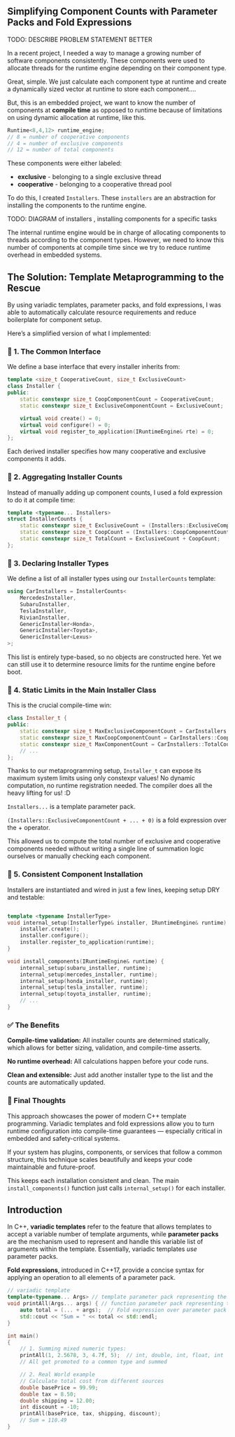 
## Simplifying Component Counts with Parameter Packs and Fold Expressions

TODO: DESCRIBE PROBLEM STATEMENT BETTER

In a recent project, I needed a way to manage a growing number of software components consistently. These components were used to allocate threads for the runtime engine depending on their component type.

Great, simple. We just calculate each component type at runtime and create a dynamically sized vector at runtime to store each component....

But, this is an embedded project, we want to know the number of components at **compile time** as opposed to runtime because of limitations on using dynamic allocation at runtime, like this.

```cpp
Runtime<8,4,12> runtime_engine;
// 8 = number of cooperative components
// 4 = number of exclusive components
// 12 = number of total components
```

These components were either labeled:

- **exclusive** - belonging to a single exclusive thread
- **cooperative** - belonging to a cooperative thread pool

To do this, I created `Installers`. These `installers` are an abstraction for installing the components to the runtime engine.

TODO: DIAGRAM of installers , installing components for a specific tasks

The internal runtime engine would be in charge of allocating components to threads according to the component types. However, we need to know this number of components at compile time since we try to reduce runtime overhead in embedded systems.

## The Solution: Template Metaprogramming to the Rescue

By using variadic templates, parameter packs, and fold expressions, I was able to automatically calculate resource requirements and reduce boilerplate for component setup.

Here’s a simplified version of what I implemented:

### 🧩 1. The Common Interface

We define a base interface that every installer inherits from:

```cpp
template <size_t CooperativeCount, size_t ExclusiveCount>
class Installer {
public:
    static constexpr size_t CoopComponentCount = CooperativeCount;
    static constexpr size_t ExclusiveComponentCount = ExclusiveCount;

    virtual void create() = 0;
    virtual void configure() = 0;
    virtual void register_to_application(IRuntimeEngine& rte) = 0;
};
```

Each derived installer specifies how many cooperative and exclusive components it adds.

### 🧮 2. Aggregating Installer Counts

Instead of manually adding up component counts, I used a fold expression to do it at compile time:

```cpp
template <typename... Installers>
struct InstallerCounts {
    static constexpr size_t ExclusiveCount = (Installers::ExclusiveComponentCount + ... + 0);
    static constexpr size_t CoopCount = (Installers::CoopComponentCount + ... + 0);
    static constexpr size_t TotalCount = ExclusiveCount + CoopCount;
};
```

### 🔧 3. Declaring Installer Types

We define a list of all installer types using our `InstallerCounts` template:

```cpp
using CarInstallers = InstallerCounts<
    MercedesInstaller,
    SubaruInstaller,
    TeslaInstaller,
    RivianInstaller,
    GenericInstaller<Honda>,
    GenericInstaller<Toyota>,
    GenericInstaller<Lexus>
>;
```

This list is entirely type-based, so no objects are constructed here. Yet we can still use it to determine resource limits for the runtime engine before boot.

### 🚀 4. Static Limits in the Main Installer Class

This is the crucial compile-time win:

```cpp
class Installer_t {
public:
    static constexpr size_t MaxExclusiveComponentCount = CarInstallers::ExclusiveCount;
    static constexpr size_t MaxCoopComponentCount = CarInstallers::CoopCount;
    static constexpr size_t MaxComponentCount = CarInstallers::TotalCount;
    // ...
};
```

Thanks to our metaprogramming setup, `Installer_t` can expose its maximum system limits using only constexpr values! No dynamic computation, no runtime registration needed. The compiler does all the heavy lifting for us! :D

`Installers...` is a template parameter pack.

`(Installers::ExclusiveComponentCount + ... + 0)` is a fold expression over the + operator.

This allowed us to compute the total number of exclusive and cooperative components needed without writing a single line of summation logic ourselves or manually checking each component.

### 🔁 5. Consistent Component Installation

Installers are instantiated and wired in just a few lines, keeping setup DRY and testable:

```cpp

template <typename InstallerType>
void internal_setup(InstallerType& installer, IRuntimeEngine& runtime) {
    installer.create();
    installer.configure();
    installer.register_to_application(runtime);
}
```

```cpp
void install_components(IRuntimeEngine& runtime) {
    internal_setup(subaru_installer, runtime);
    internal_setup(mercedes_installer, runtime);
    internal_setup(honda_installer, runtime);
    internal_setup(tesla_installer, runtime);
    internal_setup(toyota_installer, runtime);
    // ...
}
```

### ✅ The Benefits

**Compile-time validation:** All installer counts are determined statically, which allows for better sizing, validation, and compile-time asserts.

**No runtime overhead:** All calculations happen before your code runs.

**Clean and extensible:** Just add another installer type to the list and the counts are automatically updated.

### 💬 Final Thoughts

This approach showcases the power of modern C++ template programming. Variadic templates and fold expressions allow you to turn runtime configuration into compile-time guarantees — especially critical in embedded and safety-critical systems.

If your system has plugins, components, or services that follow a common structure, this technique scales beautifully and keeps your code maintainable and future-proof.

This keeps each installation consistent and clean. The main `install_components()` function just calls `internal_setup()` for each installer.

## Introduction

In C++, **variadic templates** refer to the feature that allows templates to accept a variable number of template arguments, while **parameter packs** are the mechanism used to represent and handle this variable list of arguments within the template. Essentially, variadic templates *use* parameter packs.

**Fold expressions**, introduced in C++17, provide a concise syntax for applying an operation to all elements of a parameter pack.

```cpp
// variadic template
template<typename... Args> // template parameter pack representing the types
void printAll(Args... args) { // function parameter pack representing the arguments
    auto total = (... + args);  // Fold expression over parameter pack    
    std::cout << "Sum = " << total << std::endl;
}

int main()
{
    // 1. Summing mixed numeric types:
    printAll(1, 2.5678, 3, 4.7f, 5);  // int, double, int, float, int
    // All get promoted to a common type and summed

    // 2. Real World example
    // Calculate total cost from different sources
    double basePrice = 99.99;
    double tax = 8.50;
    double shipping = 12.00;
    int discount = -10;
    printAll(basePrice, tax, shipping, discount);
    // Sum = 110.49
}
```
